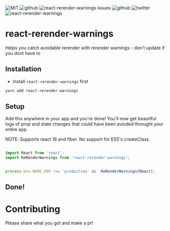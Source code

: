 





![MIT](https://img.shields.io/badge/license-MIT-blue.svg)
![github](https://img.shields.io/github/stars/garrettmac/react-rerender-warnings.svg)
![react-rerender-warnings issues](https://img.shields.io/issuestats/p/github/garrettmac/react-rerender-warnings.svg)
![github](https://img.shields.io/github/forks/garrettmac/react-rerender-warnings.svg)
![twitter](https://img.shields.io/twitter/url/https/github.com/garrettmac/react-rerender-warnings.svg)
![react-rerender-warnings](https://badges.gitter.im/garrettmac/react-rerender-warnings.svg)

# react-rerender-warnings


Helps you catch avoidable rerender with rerender warnings - don't update if you dont have to
## Installation

- Install `react-rerender-warnings` first

```bash
yarn add react-rerender-warnings
```



## Setup 


Add this anywhere in your app and you're done! You'll now get beautiful logs of prop and state changes that could have been avioded throught your entire app.

NOTE: Supports react 16 and fiber. No support for ES5's createClass.


```jsx

import React from 'react';
import ReRenderWarnings from 'react-rerender-warnings';


process.env.NODE_ENV !== 'production' &&  ReRenderWarnings(React);


```
## Done!

# Contributing
Please share what you got and make a pr!
